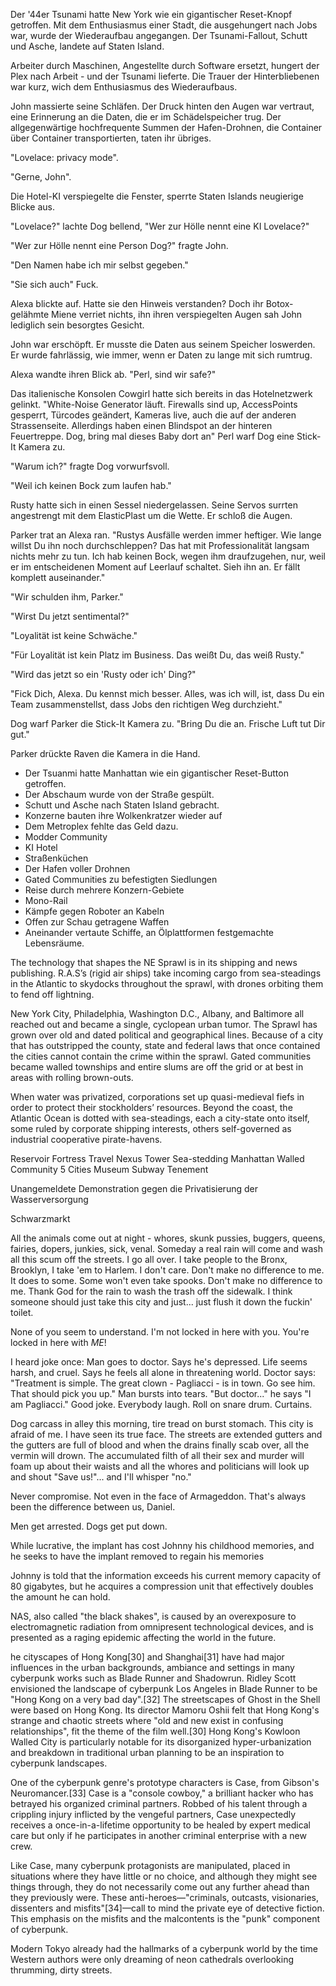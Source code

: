 Der '44er Tsunami hatte New York wie ein gigantischer Reset-Knopf getroffen. 
Mit dem Enthusiasmus einer Stadt, die ausgehungert nach Jobs war, wurde der Wiederaufbau angegangen. Der Tsunami-Fallout, Schutt und Asche, landete auf Staten Island.

Arbeiter durch Maschinen, Angestellte durch Software ersetzt, hungert der Plex nach Arbeit - und der Tsunami lieferte. Die Trauer der Hinterbliebenen war kurz, wich dem Enthusiasmus des Wiederaufbaus.

John massierte seine Schläfen. Der Druck hinten den Augen war vertraut, eine Erinnerung an die Daten, die er im Schädelspeicher trug. Der allgegenwärtige hochfrequente Summen der Hafen-Drohnen, die Container über Container transportierten, taten ihr übriges.

"Lovelace: privacy mode".

"Gerne, John".

Die Hotel-KI verspiegelte die Fenster, sperrte Staten Islands neugierige Blicke aus.

"Lovelace?" lachte Dog bellend, "Wer zur Hölle nennt eine KI Lovelace?"

"Wer zur Hölle nennt eine Person Dog?" fragte John.

"Den Namen habe ich mir selbst gegeben."

"Sie sich auch" Fuck.

Alexa blickte auf. Hatte sie den Hinweis verstanden? Doch ihr Botox-gelähmte Miene verriet nichts, ihn ihren verspiegelten Augen sah John lediglich sein besorgtes Gesicht.

John war erschöpft. Er musste die Daten aus seinem Speicher loswerden. Er wurde fahrlässig, wie immer, wenn er Daten zu lange mit sich rumtrug.

Alexa wandte ihren Blick ab. "Perl, sind wir safe?"

Das italienische Konsolen Cowgirl hatte sich bereits in das Hotelnetzwerk gelinkt. "White-Noise Generator läuft. Firewalls sind up, AccessPoints gesperrt, Türcodes geändert, Kameras live, auch die auf der anderen Strassenseite. Allerdings haben einen Blindspot an der hinteren Feuertreppe. Dog, bring mal dieses Baby dort an" Perl warf Dog eine Stick-It Kamera zu.

"Warum ich?" fragte Dog vorwurfsvoll.

"Weil ich keinen Bock zum laufen hab."

Rusty hatte sich in einen Sessel niedergelassen. Seine Servos surrten angestrengt mit dem ElasticPlast um die Wette. Er schloß die Augen.

Parker trat an Alexa ran. "Rustys Ausfälle werden immer heftiger. Wie lange willst Du ihn noch durchschleppen? Das hat mit Professionalität langsam nichts mehr zu tun. Ich hab keinen Bock, wegen ihm draufzugehen, nur, weil er im entscheidenen Moment auf Leerlauf schaltet. Sieh ihn an. Er fällt komplett auseinander."

"Wir schulden ihm, Parker."

"Wirst Du jetzt sentimental?"

"Loyalität ist keine Schwäche."

"Für Loyalität ist kein Platz im Business. Das weißt Du, das weiß Rusty."

"Wird das jetzt so ein 'Rusty oder ich' Ding?"

"Fick Dich, Alexa. Du kennst mich besser. Alles, was ich will, ist, dass Du ein Team zusammenstellst, dass Jobs den richtigen Weg durchzieht."

Dog warf Parker die Stick-It Kamera zu. "Bring Du die an. Frische Luft tut Dir gut."

Parker drückte Raven die Kamera in die Hand.






- Der Tsuanmi hatte Manhattan wie ein gigantischer Reset-Button getroffen.
- Der Abschaum wurde von der Straße gespült.
- Schutt und Asche nach Staten Island gebracht.
- Konzerne bauten ihre Wolkenkratzer wieder auf
- Dem Metroplex fehlte das Geld dazu.
- Modder Community
- KI Hotel
- Straßenküchen
- Der Hafen voller Drohnen
- Gated Communities zu befestigten Siedlungen
- Reise durch mehrere Konzern-Gebiete
- Mono-Rail
- Kämpfe gegen Roboter an Kabeln
- Offen zur Schau getragene Waffen
- Aneinander vertaute Schiffe, an Ölplattformen festgemachte Lebensräume.

The technology that shapes the NE Sprawl is in its shipping and news publishing.  R.A.S’s (rigid air ships) take incoming cargo from sea-steadings in the Atlantic to skydocks throughout the sprawl, with drones orbiting them to fend off lightning.

New York City, Philadelphia, Washington D.C., Albany, and Baltimore all reached out and became a single, cyclopean urban tumor.   The Sprawl has grown over old and dated political and geographical lines.  Because of a city that has outstripped the county, state and federal laws that once contained the cities cannot contain the crime within the sprawl.   Gated communities became walled townships and entire slums are off the grid or at best in areas with rolling brown-outs.

When water was privatized, corporations set up quasi-medieval fiefs in order to protect their stockholders’ resources.  Beyond the coast, the Atlantic Ocean is dotted with sea-steadings, each a city-state onto itself, some ruled by corporate shipping interests, others self-governed as industrial cooperative pirate-havens.

Reservoir Fortress
Travel Nexus Tower
Sea-stedding
Manhattan Walled Community
5 Cities Museum
Subway Tenement

Unangemeldete Demonstration gegen die Privatisierung der Wasserversorgung

Schwarzmarkt

All the animals come out at night - whores, skunk pussies, buggers, queens, fairies, dopers, junkies, sick, venal. Someday a real rain will come and wash all this scum off the streets. I go all over. I take people to the Bronx, Brooklyn, I take 'em to Harlem. I don't care. Don't make no difference to me. It does to some. Some won't even take spooks. Don't make no difference to me.
Thank God for the rain to wash the trash off the sidewalk.
I think someone should just take this city and just... just flush it down the fuckin' toilet.

None of you seem to understand. I'm not locked in here with you. You're locked in here with *ME*!

 I heard joke once: Man goes to doctor. Says he's depressed. Life seems harsh, and cruel. Says he feels all alone in threatening world. Doctor says: "Treatment is simple. The great clown - Pagliacci - is in town. Go see him. That should pick you up." Man bursts into tears. "But doctor..." he says "I am Pagliacci." Good joke. Everybody laugh. Roll on snare drum. Curtains.

 Dog carcass in alley this morning, tire tread on burst stomach. This city is afraid of me. I have seen its true face. The streets are extended gutters and the gutters are full of blood and when the drains finally scab over, all the vermin will drown. The accumulated filth of all their sex and murder will foam up about their waists and all the whores and politicians will look up and shout "Save us!"... and I'll whisper "no."

 Never compromise. Not even in the face of Armageddon. That's always been the difference between us, Daniel.

  Men get arrested. Dogs get put down.

  While lucrative, the implant has cost Johnny his childhood memories, and he seeks to have the implant removed to regain his memories

  Johnny is told that the information exceeds his current memory capacity of 80 gigabytes, but he acquires a compression unit that effectively doubles the amount he can hold.

  NAS, also called "the black shakes", is caused by an overexposure to electromagnetic radiation from omnipresent technological devices, and is presented as a raging epidemic affecting the world in the future.

  he cityscapes of Hong Kong[30] and Shanghai[31] have had major influences in the urban backgrounds, ambiance and settings in many cyberpunk works such as Blade Runner and Shadowrun. Ridley Scott envisioned the landscape of cyberpunk Los Angeles in Blade Runner to be "Hong Kong on a very bad day".[32] The streetscapes of Ghost in the Shell were based on Hong Kong. Its director Mamoru Oshii felt that Hong Kong's strange and chaotic streets where "old and new exist in confusing relationships", fit the theme of the film well.[30] Hong Kong's Kowloon Walled City is particularly notable for its disorganized hyper-urbanization and breakdown in traditional urban planning to be an inspiration to cyberpunk landscapes.

  One of the cyberpunk genre's prototype characters is Case, from Gibson's Neuromancer.[33] Case is a "console cowboy," a brilliant hacker who has betrayed his organized criminal partners. Robbed of his talent through a crippling injury inflicted by the vengeful partners, Case unexpectedly receives a once-in-a-lifetime opportunity to be healed by expert medical care but only if he participates in another criminal enterprise with a new crew.

Like Case, many cyberpunk protagonists are manipulated, placed in situations where they have little or no choice, and although they might see things through, they do not necessarily come out any further ahead than they previously were. These anti-heroes—"criminals, outcasts, visionaries, dissenters and misfits"[34]—call to mind the private eye of detective fiction. This emphasis on the misfits and the malcontents is the "punk" component of cyberpunk.

Modern Tokyo already had the hallmarks of a cyberpunk world by the time Western authors were only dreaming of neon cathedrals overlooking thrumming, dirty streets.